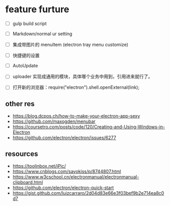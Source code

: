 # feature furture
- [ ] gulp build script
- [ ] Markdown/normal ur setting 
- [ ] 集成带图片的 menuItem (electron tray menu  customize)
- [ ] 快捷键的设置
- [ ] AutoUpdate
- [ ] uploader 实现成通用的模块，具体哪个业务中用到，引用进来就行了。
- [ ] 打开新的浏览器：require("electron").shell.openExternal(link);


## other res
- https://blog.dcpos.ch/how-to-make-your-electron-app-sexy
- https://github.com/maxogden/menubar
- https://coursetro.com/posts/code/120/Creating-and-Using-Windows-in-Electron
- https://github.com/electron/electron/issues/6277

## resources
- https://toolinbox.net/iPic/
- https://www.cnblogs.com/savokiss/p/8744807.html
- https://www.w3cschool.cn/electronmanual/electronmanual-clipboard.html
- https://github.com/electron/electron-quick-start
- https://gist.github.com/luizcarraro/2d04d83e66e3f03bef9b2e714ea8c0d7
